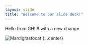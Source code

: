 ```yaml
---
layout: slide
title: "Welcome to our slide deck!"
---
```


Hello from GH!!!! with a new change

![Mardigrastocat](https://octodex.github.com/images/Mardigrastocat.png)
{: .center}
